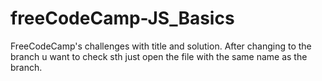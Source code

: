 # freeCodeCamp-JS_Basics

FreeCodeCamp's challenges with title and solution.
After changing to the branch u want to check sth just open the file with the same name as the branch.
